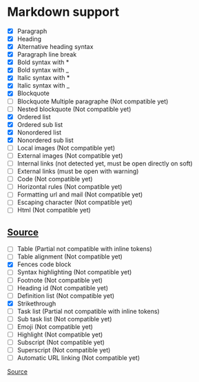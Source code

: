 # Markdown support

- [x] Paragraph
- [x] Heading
- [x] Alternative heading syntax
- [x] Paragraph line break
- [x] Bold syntax with *
- [x] Bold syntax with _
- [x] Italic syntax with *
- [x] Italic syntax with _
- [x] Blockquote
- [ ] Blockquote Multiple paragraphe (Not compatible yet)
- [ ] Nested blockquote (Not compatible yet)
- [x] Ordered list
- [x] Ordered sub list
- [x] Nonordered list
- [x] Nonordered sub list
- [ ] Local images (Not compatible yet)
- [ ] External images (Not compatible yet)
- [ ] Internal links (not detected yet, must be open directly on soft)
- [ ] External links (must be open with warning)
- [ ] Code (Not compatible yet)
- [ ] Horizontal rules (Not compatible yet)
- [ ] Formatting url and mail (Not compatible yet)
- [ ] Escaping character (Not compatible yet)
- [ ] Html (Not compatible yet)

[Source](https://www.markdownguide.org/basic-syntax/#code)
--------------------

- [ ] Table (Partial not compatible with inline tokens)
- [ ] Table alignment (Not compatible yet)
- [x] Fences code block
- [ ] Syntax highlighting (Not compatible yet)
- [ ] Footnote (Not compatible yet)
- [ ] Heading id (Not compatible yet)
- [ ] Definition list (Not compatible yet)
- [x] Strikethrough
- [ ] Task list (Partial not compatible with inline tokens)
- [ ] Sub task list (Not compatible yet)
- [ ] Emoji (Not compatible yet)
- [ ] Highlight (Not compatible yet)
- [ ] Subscript (Not compatible yet)
- [ ] Superscript (Not compatible yet)
- [ ] Automatic URL linking (Not compatible yet)

[Source](https://www.markdownguide.org/extended-syntax/)